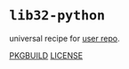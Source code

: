 # `lib32-python`

universal recipe for [user repo](../themartiancompany/ur).

[PKGBUILD](PKGBUILD)
[LICENSE](COPYING)

